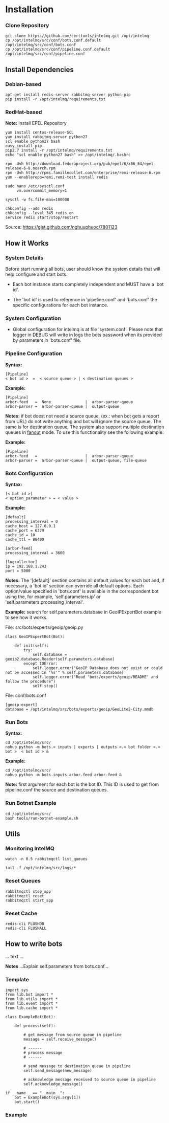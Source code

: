 # Installation

### Clone Repository
```
git clone https://github.com/certtools/intelmq.git /opt/intelmq
cp /opt/intelmq/src/conf/bots.conf.default /opt/intelmq/src/conf/bots.conf
cp /opt/intelmq/src/conf/pipeline.conf.default /opt/intelmq/src/conf/pipeline.conf
```

## Install Dependencies

### Debian-based
```
apt-get install redis-server rabbitmq-server python-pip
pip install -r /opt/intelmq/requirements.txt
```

### RedHat-based

**Note:** Install EPEL Repository
```
yum install centos-release-SCL
yum install rabbitmq-server python27
scl enable python27 bash
easy_install pip
pip2.7 install -r /opt/intelmq/requirements.txt
echo "scl enable python27 bash" >> /opt/intelmq/.bashrc

rpm -Uvh http://download.fedoraproject.org/pub/epel/6/x86_64/epel-release-6-8.noarch.rpm
rpm -Uvh http://rpms.famillecollet.com/enterprise/remi-release-6.rpm
yum --enablerepo=remi,remi-test install redis

sudo nano /etc/sysctl.conf
     vm.overcommit_memory=1
 
sysctl -w fs.file-max=100000

chkconfig --add redis
chkconfig --level 345 redis on
service redis start/stop/restart

```
Source: https://gist.github.com/nghuuphuoc/7801123

## How it Works

### System Details
Before start running all bots, user should know the system details that will help configure and start bots.

* Each bot instance starts completely independent and MUST have a 'bot id'.

* The 'bot id' is used to reference in 'pipeline.conf' and 'bots.conf' the specific configurations for each bot instance.


### System Configuration

* Global configuration for intelmq is at file 'system.conf'. Please note that logger in DEBUG will write in logs the bots password when its provided by parameters in 'bots.conf' file.

### Pipeline Configuration

**Syntax:**
```
[Pipeline]
< bot id >  =  < source queue > | < destination queues >
```

**Example:**
```
[Pipeline]
arbor-feed   =  None               |  arbor-parser-queue
arbor-parser =  arbor-parser-queue |  output-queue
```

**Notes:** if bot doest not need a source queue, (ex.: when bot gets a report from URL) do not write anything and bot will ignore the source queue. The same is for destination queue. The system also support multiple destination queues in [fanout](https://www.rabbitmq.com/tutorials/amqp-concepts.html) mode. To use this functionality see the following example:

**Example:**
```
[Pipeline]
arbor-feed   =                     |  arbor-parser-queue
arbor-parser =  arbor-parser-queue |  output-queue, file-queue
```


### Bots Configuration

**Syntax:**
```
[< bot id >]
< option_parameter > = < value >
```

**Example:**
```
[default]
processing_interval = 0
cache_host = 127.0.0.1
cache_port = 6379
cache_id = 10
cache_ttl = 86400

[arbor-feed]
processing_interval = 3600

[logcollector]
ip = 192.168.1.243
port = 5000
```

**Notes:** The '[default]' section contains all default values for each bot and, if necessary, a 'bot id' section can override all default options. Each option/value specified in 'bots.conf' is available in the correspondent bot using the, for example, 'self.parameters.ip' or 'self.parameters.processing_interval'.

**Example:** search for self.parameters.database in GeoIPExpertBot example to see how it works.

File: src/bots/experts/geoip/geoip.py
```
class GeoIPExpertBot(Bot):

    def init(self):
        try:
            self.database = geoip2.database.Reader(self.parameters.database)
        except IOError:
            self.logger.error("GeoIP Database does not exist or could not be accessed in '%s'" % self.parameters.database)
            self.logger.error("Read 'bots/experts/geoip/README' and follow the procedure")
            self.stop()
```

File: conf/bots.conf
```
[geoip-expert]
database = /opt/intelmq/src/bots/experts/geoip/GeoLite2-City.mmdb
```



### Run Bots

**Syntax:**

```
cd /opt/intelmq/src/
nohup python -m bots.< inputs | experts | outputs >.< bot folder >.< bot >  < bot id > &
```

**Example:**

```
cd /opt/intelmq/src/
nohup python -m bots.inputs.arbor.feed arbor-feed &
```

**Note:** first argument for each bot is the bot ID. This ID is used to get from pipeline.conf the source and destination queues.


### Run Botnet Example

```
cd /opt/intelmq/src/
bash tools/run-botnet-example.sh
```


## Utils

### Monitoring IntelMQ

```
watch -n 0.5 rabbitmqctl list_queues
```

```
tail -f /opt/intelmq/src/logs/*
```

### Reset Queues

```
rabbitmqctl stop_app
rabbitmqctl reset
rabbitmqctl start_app
```

### Reset Cache
```
redis-cli FLUSHDB
redis-cli FLUSHALL
```




## How to write bots

... text ...

**Notes**
...Explain self.parameters from bots.conf...

### Template

```
import sys
from lib.bot import *
from lib.utils import *
from lib.event import *
from lib.cache import *

class ExampleBot(Bot):

    def process(self):
        
        # get message from source queue in pipeline
        message = self.receive_message()

        # ------
        # process message
        # ------
                
        # send message to destination queue in pipeline
        self.send_message(new_message)

        # acknowledge message received to source queue in pipeline
        self.acknowledge_message()

if __name__ == "__main__":
    bot = ExampleBot(sys.argv[1])
    bot.start()
```

### Example

<description>
